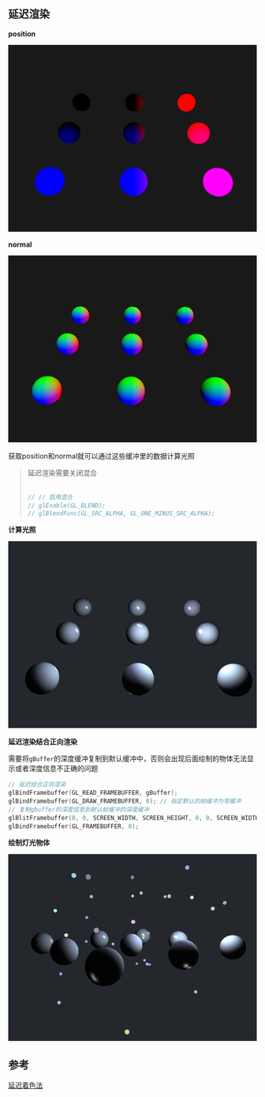 ## 延迟渲染

**position**

![image-20211214103822785](images/image-20211214103822785.png)

**normal**

![image-20211214103902674](images/image-20211214103902674.png)

获取position和normal就可以通过这些缓冲里的数据计算光照

>延迟渲染需要关闭混合
>
>```c++
>
>// // 启用混合
>// glEnable(GL_BLEND);
>// glBlendFunc(GL_SRC_ALPHA, GL_ONE_MINUS_SRC_ALPHA);
>```

**计算光照**

![image-20211214104241964](images/image-20211214104241964.png)



**延迟渲染结合正向渲染**

需要将`gBuffer`的深度缓冲复制到默认缓冲中，否则会出现后面绘制的物体无法显示或者深度信息不正确的问题

```c++
// 延迟结合正向渲染
glBindFramebuffer(GL_READ_FRAMEBUFFER, gBuffer);
glBindFramebuffer(GL_DRAW_FRAMEBUFFER, 0); // 指定默认的帧缓冲为写缓冲
// 复制gbuffer的深度信息到默认帧缓冲的深度缓冲
glBlitFramebuffer(0, 0, SCREEN_WIDTH, SCREEN_HEIGHT, 0, 0, SCREEN_WIDTH, SCREEN_HEIGHT, GL_DEPTH_BUFFER_BIT, GL_NEAREST);
glBindFramebuffer(GL_FRAMEBUFFER, 0);
```

**绘制灯光物体**

![image-20211214110812713](images/image-20211214110812713.png)

## 参考

[延迟着色法](https://learnopengl-cn.github.io/05%20Advanced%20Lighting/08%20Deferred%20Shading/#_1)

